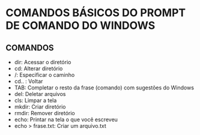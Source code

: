# COMANDOS BÁSICOS DO PROMPT DE COMANDO DO WINDOWS

## COMANDOS

 - dir: Acessar o diretório
 - cd: Alterar diretório
 - /: Especificar o caminho
 - cd.. : Voltar
 - TAB: Completar o resto da frase (comando) com sugestões do Windows
 - del: Deletar arquivos
 - cls: Limpar a tela
 - mkdir: Criar diretório
 - rmdir: Remover diretório
 - echo: Printar na tela o que você escreveu
 - echo > frase.txt: Criar um arquivo.txt
